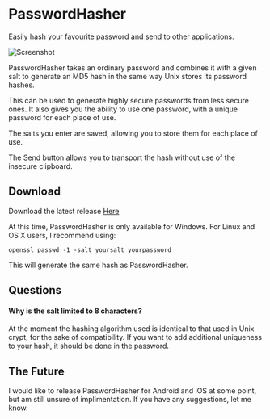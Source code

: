 # PasswordHasher
Easily hash your favourite password and send to other applications.

![Screenshot](https://raw.githubusercontent.com/veridiam/PasswordHasher/master/Images/Screenshot.png)

PasswordHasher takes an ordinary password and combines it with a given salt to generate an MD5 hash in the same way Unix stores its password hashes.

This can be used to generate highly secure passwords from less secure ones. It also gives you the ability to use one password, with a unique password for each place of use.

The salts you enter are saved, allowing you to store them for each place of use.

The Send button allows you to transport the hash without use of the insecure clipboard.

## Download
Download the latest release [Here](https://github.com/veridiam/PasswordHasher/releases)

At this time, PasswordHasher is only available for Windows. For Linux and OS X users, I recommend using:

    openssl passwd -1 -salt yoursalt yourpassword
	
This will generate the same hash as PasswordHasher.

## Questions
#### Why is the salt limited to 8 characters?
At the moment the hashing algorithm used is identical to that used in Unix crypt, for the sake of compatibility. If you want to add additional uniqueness to your hash, it should be done in the password.

## The Future
I would like to release PasswordHasher for Android and iOS at some point, but am still unsure of implimentation. If you have any suggestions, let me know.
